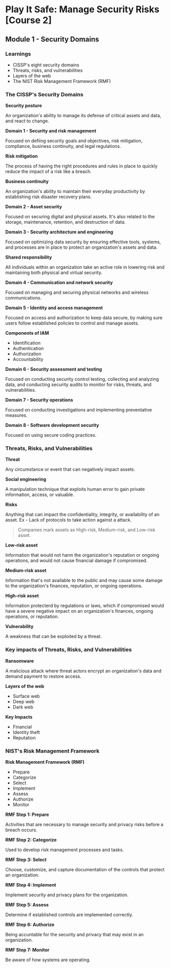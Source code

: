 # Play It Safe: Manage Security Risks [Course 2]

## Module 1 - Security Domains

### Learnings

- CISSP's eight security domains
- Threats, risks, and vulnerabilities
- Layers of the web
- The NIST Risk Management Framework (RMF)

### The CISSP's Security Domains

**Security posture**

An organization's ability to manage its defense of critical assets and data, and react to change.

**Domain 1 - Security and risk management**

Focused on defiing security goals and objectives, risk mitigation, compliance, business continuity, and legal regulations.

**Risk mitigation**

The process of having the right procedures and rules in place to quickly reduce the impact of a risk like a breach.

**Business continuity**

An organization's ability to maintain their everyday productivity by establishing risk disaster recovery plans.

**Domain 2 - Asset security**

Focused on securing digital and physical assets. It's also related to the storage, maintenance, retention, and destruction of data.

**Domain 3 - Security architecture and engineering**

Focused on optimizing data security by ensuring effective tools, systems, and processes are in place to protect an organization's assets and data.

**Shared responsibility**

All individuals within an organization take an active role in lowering risk and maintaining both physical and virtual security.

**Domain 4 - Communication and network security**

Focused on managing and securing physical networks and wireless communications.

**Domain 5 - Identity and access management**

Focused on access and authorization to keep data secure, by making sure users follow established policies to control and manage assets.

**Components of IAM**

- Identification
- Authentication
- Authorization
- Accountability

**Domain 6 - Security assessment and testing**

Focused on conducting security control testing, collecting and analyzing data, and conducting security audits to monitor for risks, threats, and vulnerabilities.

**Domain 7 - Security operations**

Focused on conducting investigations and implementing preventative measures.

**Domain 8 - Software development security**

Focused on using secure coding practices.

### Threats, Risks, and Vulnerabilities

**Threat**

Any circumstance or event that can negatively impact assets.

**Social engineering**

A manipulation technique that exploits human error to gain private information, access, or valuable.

**Risks**

Anything that can impact the confidentiality, integrity, or availability of an asset. Ex - Lack of protocols to take action against a attack.

> Companies mark assets as High-risk, Medium-risk, and Low-risk asset.

**Low-risk asset**

Information that would not harm the organization's reputation or ongoing operations, and would not cause financial damage if compromised.

**Medium-risk asset**

Information that's not available to the public and may cause some damage to the organization's finances, reputation, or ongoing operations.

**High-risk asset**

Information protecterd by regulations or laws, which if compromised would have a severe negative impact on an organization's finances, ongoing operations, or reputation.

**Vulnerability**

A weakness that can be exploited by a threat.

### Key impacts of Threats, Risks, and Vulnerabilities

**Ransomware**

A malicious attack where threat actors encrypt an organization's data and demand payment to restore access.

**Layers of the web**

- Surface web
- Deep web
- Dark web

**Key Impacts**

- Financial
- Identity theft
- Reputation

### NIST's Risk Management Framework

**Risk Management Framework (RMF)**

- Prepare
- Categorize
- Select
- Implement
- Assess
- Authorize
- Monitor

**RMF Step 1: Prepare**

Activities that are necessary to manage security and privacy risks before a breach occurs.

**RMF Step 2: Categorize**

Used to develop risk management processes and tasks.

**RMF Step 3: Select**

Choose, customize, and capture documentation of the controls that protect an organization.

**RMF Step 4: Implement**

Implement security and privacy plans for the organization.

**RMF Step 5: Assess**

Determine if established controls are implemented correctly.

**RMF Step 6: Authorize**

Being accuntable for the security and privacy that may exist in an organization.

**RMF Step 7: Monitor**

Be aware of how systems are operating.
